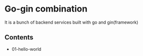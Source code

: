# Go-gin combination
It is a bunch of backend services built with go and gin(framework)

## Contents
- 01-hello-world

